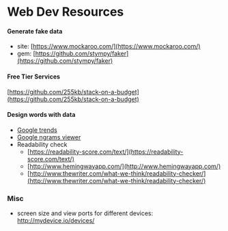 # Web Dev Resources

#### Generate fake data

* site: [https://www.mockaroo.com/](https://www.mockaroo.com/)
* gem: [https://github.com/stympy/faker](https://github.com/stympy/faker)

#### Free Tier Services

[https://github.com/255kb/stack-on-a-budget](https://github.com/255kb/stack-on-a-budget)



#### Design words with data

* [Google trends](https://www.google.com/trends/)
* [Google ngrams viewer](https://books.google.com/ngrams)
* Readability check
  * [https://readability-score.com/text/](https://readability-score.com/text/)
  * [http://www.hemingwayapp.com/](http://www.hemingwayapp.com/)
  * [http://www.thewriter.com/what-we-think/readability-checker/](http://www.thewriter.com/what-we-think/readability-checker/)



### Misc
- screen size and view ports for different devices: http://mydevice.io/devices/
